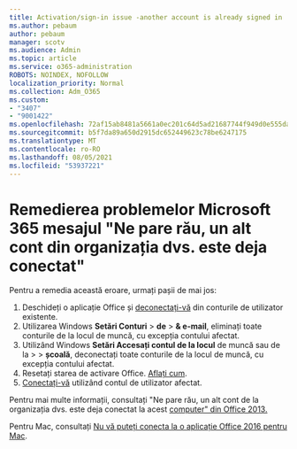 ```yaml
---
title: Activation/sign-in issue -another account is already signed in
ms.author: pebaum
author: pebaum
manager: scotv
ms.audience: Admin
ms.topic: article
ms.service: o365-administration
ROBOTS: NOINDEX, NOFOLLOW
localization_priority: Normal
ms.collection: Adm_O365
ms.custom:
- "3407"
- "9001422"
ms.openlocfilehash: 72af15ab8481a5661a0ec201c64d5ad21687744f949d0e555da21baf269a780f
ms.sourcegitcommit: b5f7da89a650d2915dc652449623c78be6247175
ms.translationtype: MT
ms.contentlocale: ro-RO
ms.lasthandoff: 08/05/2021
ms.locfileid: "53937221"
---
```

# <a name="fixing-the-microsoft-365-apps-sorry-another-account-from-your-organization-is-already-signed-in-message"></a>Remedierea problemelor Microsoft 365 mesajul "Ne pare rău, un alt cont din organizația dvs. este deja conectat"

Pentru a remedia această eroare, urmați pașii de mai jos:

1. Deschideți o aplicație Office și [deconectați-vă](https://support.office.com/article/5a20dc11-47e9-4b6f-945d-478cb6d92071) din conturile de utilizator existente.   
2. Utilizarea Windows **Setări Conturi**  >  **de**  >  **& e-mail**, eliminați toate conturile de la locul de muncă, cu excepția contului afectat. 
3. Utilizând Windows **Setări Accesați contul de la locul** de muncă sau de la  >    >  **școală**, deconectați toate conturile de la locul de muncă, cu excepția contului afectat. 
4. Resetați starea de activare Office. [Aflați cum](https://docs.microsoft.com/office365/troubleshoot/activation/reset-office-365-proplus-activation-state
).
5. [Conectați-vă](https://support.office.com/article/628ea040-f265-49de-b986-be09c3ebf8a9) utilizând contul de utilizator afectat. 

Pentru mai multe informații, consultați "Ne pare rău, un alt cont de la organizația dvs. este deja conectat la acest [computer" din Office 2013.](https://docs.microsoft.com/office/troubleshoot/error-messages/another-account-already-signed-in)

Pentru Mac, consultați [Nu vă puteți conecta la o aplicație Office 2016 pentru Mac](https://docs.microsoft.com/office365/troubleshoot/authentication/sign-in-to-office-2016-for-mac-fail).